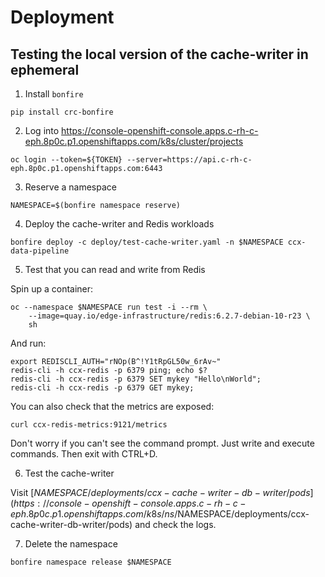 # Deployment

## Testing the local version of the cache-writer in ephemeral

1. Install `bonfire`
```
pip install crc-bonfire
```

2. Log into https://console-openshift-console.apps.c-rh-c-eph.8p0c.p1.openshiftapps.com/k8s/cluster/projects

```
oc login --token=${TOKEN} --server=https://api.c-rh-c-eph.8p0c.p1.openshiftapps.com:6443
```

3. Reserve a namespace
```
NAMESPACE=$(bonfire namespace reserve)
```

4. Deploy the cache-writer and Redis workloads
```
bonfire deploy -c deploy/test-cache-writer.yaml -n $NAMESPACE ccx-data-pipeline
```

5. Test that you can read and write from Redis

Spin up a container:

```
oc --namespace $NAMESPACE run test -i --rm \
    --image=quay.io/edge-infrastructure/redis:6.2.7-debian-10-r23 \
    sh
```

And run:
```
export REDISCLI_AUTH="rNOp(B^!Y1tRpGL50w_6rAv~"
redis-cli -h ccx-redis -p 6379 ping; echo $?
redis-cli -h ccx-redis -p 6379 SET mykey "Hello\nWorld";
redis-cli -h ccx-redis -p 6379 GET mykey;
```

You can also check that the metrics are exposed:
```
curl ccx-redis-metrics:9121/metrics
```

Don't worry if you can't see the command prompt. Just write and execute commands.
Then exit with CTRL+D.

6. Test the cache-writer

Visit [$NAMESPACE/deployments/ccx-cache-writer-db-writer/pods](https://console-openshift-console.apps.c-rh-c-eph.8p0c.p1.openshiftapps.com/k8s/ns/$NAMESPACE/deployments/ccx-cache-writer-db-writer/pods)
and check the logs.

7. Delete the namespace
```
bonfire namespace release $NAMESPACE 
```
